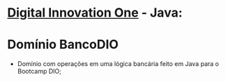 # [Digital Innovation One](https://www.dio.me) - Java:

# Domínio BancoDIO
- Domínio com operações em uma lógica bancária feito em Java para o Bootcamp DIO;



